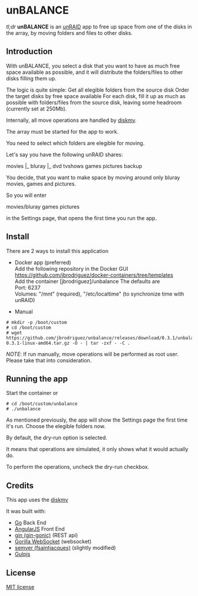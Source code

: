 unBALANCE
=========

*tl;dr* **unBALANCE** is an [unRAID](http://lime-technology.com) app to free up space from one of the disks in the array, by moving folders and files to other disks.

## Introduction
With unBALANCE, you select a disk that you want to have as much free space available as possible, and it will distribute the folders/files to other disks filling them up.

The logic is quite simple:
Get all elegible folders from the source disk
Order the target disks by free space available
For each disk, fill it up as much as possible with folders/files from the source disk, leaving some headroom (currently set at 250Mb).

Internally, all move operations are handled by [diskmv](https://github.com/trinapicot/unraid-diskmv).

The array must be started for the app to work.

You need to select which folders are elegible for moving.

Let's say you have the following unRAID shares:

movies
|_ bluray
|_ dvd
tvshows
games
pictures
backup

You decide, that you want to make space by moving around only bluray movies, games and pictures.

So you will enter 

movies/bluray
games
pictures

in the Settings page, that opens the first time you run the app.

## Install
There are 2 ways to install this application

- Docker app (preferred)<br>
Add the following repository in the Docker GUI<br>
https://github.com/jbrodriguez/docker-containers/tree/templates<br>
Add the container [jbrodriguez]/unbalance
The defaults are <br>
Port: 6237<BR>
Volumes: "/mnt" (required), "/etc/localtime" (to synchronize time with unRAID)

- Manual
```Shell
# mkdir -p /boot/custom
# cd /boot/custom
# wget https://github.com/jbrodriguez/unbalance/releases/download/0.3.1/unbalance-0.3.1-linux-amd64.tar.gz -O - | tar -zxf - -C .
```
*NOTE*: If run manually, move operations will be performed as root user. Please take that into consideration.

## Running the app
Start the container or 

```Shell
# cd /boot/custom/unbalance
# ./unbalance
```
As mentioned previously, the app will show the Settings page the first time it's run. Choose the elegible folders now.

By default, the dry-run option is selected.

It means that operations are simulated, it only shows what it would actually do.

To perform the operations, uncheck the dry-run checkbox.

## Credits
This app uses the [diskmv](https://github.com/trinapicot/unraid-diskmv)

It was built with:

- [Go](https://golang.org/) Back End
- [AngularJS](https://angularjs.org/) Front End
- [gin (gin-gonic)](https://github.com/gin-gonic/gin) (REST api)
- [Gorilla WebSocket](https://github.com/gorilla/websocket) (websocket)
- [semver (fsaintjacques)](https://github.com/fsaintjacques/semver-tool) (slightly modified)
- [Gulpjs](http://gulpjs.com/)

## License
[MIT license](http://jbrodriguez.mit-license.org)
